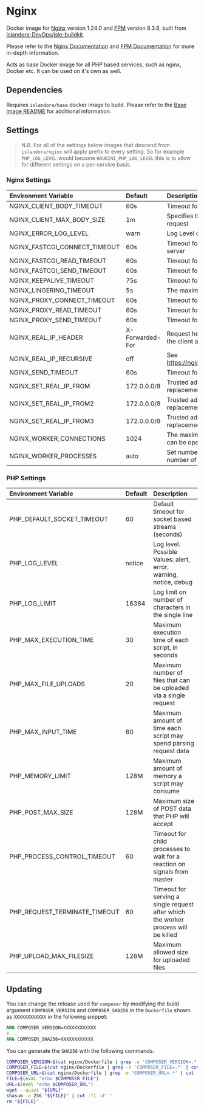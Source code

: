 # Nginx

Docker image for [Nginx] version 1.24.0 and [FPM] version 8.3.8, built from [Islandora-DevOps/isle-buildkit](https://github.com/Islandora-DevOps/isle-buildkit/).

Please refer to the [Nginx Documentation] and [FPM Documentation] for more
in-depth information.

Acts as base Docker image for all PHP based services, such as nginx, Docker
etc. It can be used on it's own as well.

## Dependencies

Requires `islandora/base` docker image to build. Please refer to the
[Base Image README](../base/README.md) for additional information.

## Settings

> N.B. For all of the settings below images that descend from
> ``islandora/nginx`` will apply prefix to every setting. So for example
> `PHP_LOG_LEVEL` would become `HOUDINI_PHP_LOG_LEVEL` this is to allow for
> different settings on a per-service basis.

### Nginx Settings

| Environment Variable          | Default         | Description                                                                           |
| :---------------------------- | :-------------- | :------------------------------------------------------------------------------------ |
| NGINX_CLIENT_BODY_TIMEOUT     | 60s             | Timeout for reading client request body                                               |
| NGINX_CLIENT_MAX_BODY_SIZE    | 1m              | Specifies the maximum accepted body size of a client request                          |
| NGINX_ERROR_LOG_LEVEL         | warn            | Log Level of Error log                                                                |
| NGINX_FASTCGI_CONNECT_TIMEOUT | 60s             | Timeout for establishing a connection with a FastCGI server                           |
| NGINX_FASTCGI_READ_TIMEOUT    | 60s             | Timeout for reading a response from the FastCGI server                                |
| NGINX_FASTCGI_SEND_TIMEOUT    | 60s             | Timeout for transmitting a request to the FastCGI server.                             |
| NGINX_KEEPALIVE_TIMEOUT       | 75s             | Timeout for keep-alive connections                                                    |
| NGINX_LINGERING_TIMEOUT       | 5s              | The maximum waiting time for more client data to arrive                               |
| NGINX_PROXY_CONNECT_TIMEOUT   | 60s             | Timeout for establishing a connection with a proxied server                           |
| NGINX_PROXY_READ_TIMEOUT      | 60s             | Timeout for reading a response from the proxied server                                |
| NGINX_PROXY_SEND_TIMEOUT      | 60s             | Timeout for transmitting a request to the proxied server                              |
| NGINX_REAL_IP_HEADER          | X-Forwarded-For | Request header field whose value will be used to replace the client address.          |
| NGINX_REAL_IP_RECURSIVE       | off             | See https://nginx.org/en/docs/http/ngx_http_realip_module.html         |
| NGINX_SEND_TIMEOUT            | 60s             | Timeout for transmitting a response to the client                                     |
| NGINX_SET_REAL_IP_FROM        | 172.0.0.0/8     | Trusted addresses that are known to send correct replacement addresses                |
| NGINX_SET_REAL_IP_FROM2       | 172.0.0.0/8     | Trusted addresses that are known to send correct replacement addresses                |
| NGINX_SET_REAL_IP_FROM3       | 172.0.0.0/8     | Trusted addresses that are known to send correct replacement addresses                |
| NGINX_WORKER_CONNECTIONS      | 1024            | The maximum number of simultaneous connections that can be opened by a worker process |
| NGINX_WORKER_PROCESSES        | auto            | Set number of worker processes automatically based on number of CPU cores             |

### PHP Settings

| Environment Variable          | Default | Description                                                                        |
| :---------------------------- | :------ | :--------------------------------------------------------------------------------- |
| PHP_DEFAULT_SOCKET_TIMEOUT    | 60      | Default timeout for socket based streams (seconds)                                 |
| PHP_LOG_LEVEL                 | notice  | Log level. Possible Values: alert, error, warning, notice, debug                   |
| PHP_LOG_LIMIT                 | 16384   | Log limit on number of characters in the single line                               |
| PHP_MAX_EXECUTION_TIME        | 30      | Maximum execution time of each script, in seconds                                  |
| PHP_MAX_FILE_UPLOADS          | 20      | Maximum number of files that can be uploaded via a single request                  |
| PHP_MAX_INPUT_TIME            | 60      | Maximum amount of time each script may spend parsing request data                  |
| PHP_MEMORY_LIMIT              | 128M    | Maximum amount of memory a script may consume                                      |
| PHP_POST_MAX_SIZE             | 128M    | Maximum size of POST data that PHP will accept                                     |
| PHP_PROCESS_CONTROL_TIMEOUT   | 60      | Timeout for child processes to wait for a reaction on signals from master          |
| PHP_REQUEST_TERMINATE_TIMEOUT | 60      | Timeout for serving a single request after which the worker process will be killed |
| PHP_UPLOAD_MAX_FILESIZE       | 128M    | Maximum allowed size for uploaded files                                            |

## Updating

You can change the release used for `composer` by modifying the build argument
`COMPOSER_VERSION` and `COMPOSER_SHA256` in the `Dockerfile` shown as `XXXXXXXXXXXX` in the
following snippet:

```Dockerfile
ARG COMPOSER_VERSION=XXXXXXXXXXXX
#...
ARG COMPOSER_SHA256=XXXXXXXXXXXX
```

You can generate the `SHA256` with the following commands:

```bash
COMPOSER_VERSION=$(cat nginx/Dockerfile | grep -o 'COMPOSER_VERSION=.*' | cut -f2 -d=)
COMPOSER_FILE=$(cat nginx/Dockerfile | grep -o 'COMPOSER_FILE=.*' | cut -f2 -d=)
COMPOSER_URL=$(cat nginx/Dockerfile | grep -o 'COMPOSER_URL=.*' | cut -f2 -d=)
FILE=$(eval "echo $COMPOSER_FILE")
URL=$(eval "echo $COMPOSER_URL")
wget --quiet "${URL}"
shasum -a 256 "${FILE}" | cut -f1 -d' '
rm "${FILE}"
```

[FPM Documentation]: https://www.php.net/manual/en/install.fpm.configuration.php
[FPM Logging]: https://www.php.net/manual/en/install.fpm.configuration.php
[FPM]: https://www.php.net/manual/en/install.fpm.php
[Nginx Documentation]: https://nginx.org/en/docs/
[Nginx Logging]: https://docs.nginx.com/nginx/admin-guide/monitoring/logging/
[Nginx]: https://www.nginx.com/
